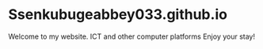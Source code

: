 # Ssenkubugeabbey033.github.io

Welcome to my website. 
ICT and other computer platforms 
Enjoy your stay! 
